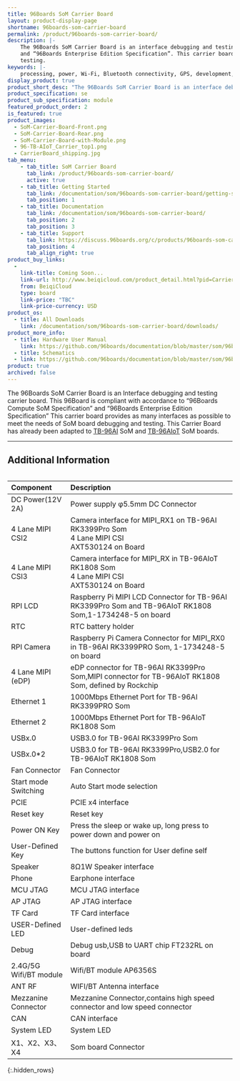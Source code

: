 ```yaml
---
title: 96Boards SoM Carrier Board
layout: product-display-page
shortname: 96boards-som-carrier-board
permalink: /product/96boards-som-carrier-board/
description: |-
    The 96Boards SoM Carrier Board is an interface debugging and testing carrier board. This 96Board is compliant with accordance to “96Boards Compute SoM Specification” 
    and “96Boards Enterprise Edition Specification”. This carrier board provides many interface as possible to meet the needs of Som board debugging an
    testing.
keywords: |-
    processing, power, Wi-Fi, Bluetooth connectivity, GPS, development, board, mid-tier, Qualcomm, APQ8016E, processor, low cost, Product, Development, Platform
display_product: true
product_short_desc: "The 96Boards SoM Carrier Board is an interface debugging and testing carrier board."
product_specification: se
product_sub_specification: module
featured_product_order: 2
is_featured: true
product_images:
  - SoM-Carrier-Board-Front.png
  - SoM-Carrier-Board-Rear.png
  - SoM-Carrier-Board-with-Module.png
  - 96-TB-AIoT_Carrier_top1.png
  - CarrierBoard_shipping.jpg
tab_menu:
    - tab_title: SoM Carrier Board
      tab_link: /product/96boards-som-carrier-board/
      active: true
    - tab_title: Getting Started
      tab_link: /documentation/som/96boards-som-carrier-board/getting-started/
      tab_position: 1
    - tab_title: Documentation
      tab_link: /documentation/som/96boards-som-carrier-board/
      tab_position: 2
      tab_position: 3
    - tab_title: Support
      tab_link: https://discuss.96boards.org/c/products/96boards-som-carrier-board
      tab_position: 4
      tab_align_right: true
product_buy_links:
  -
    link-title: Coming Soon...
    link-url: http://www.beiqicloud.com/product_detail.html?pid=CarrierBoard
    from: BeiqiCloud
    type: board
    link-price: "TBC"
    link-price-currency: USD
product_os:
  - title: All Downloads
    link: /documentation/som/96boards-som-carrier-board/downloads/
product_more_info:
  - title: Hardware User Manual
    link: https://github.com/96boards/documentation/blob/master/som/96boards-som-carrier-board/hardware-docs/files/96boards-som-carrier-board-hardware-user-manual.pdf
  - title: Schematics
  - link: https://github.com/96boards/documentation/blob/master/som/96boards-som-carrier-board/hardware-docs/files/96boards-som-carrier-board-schematics.pdf
product: true
archived: false
---
```

The 96Boards SoM Carrier Board is an Interface debugging and testing carrier board. This 96Board is compliant with accordance to “96Boards Compute SoM Specification” and “96Boards Enterprise Edition Specification” This carrier board provides as many interfaces as possible to meet the needs of SoM board debugging and testing. This Carrier Board has already been adapted to [TB-96AI](/product/tb-96ai/) SoM and [TB-96AIoT](/product/tb-96aiot/) SoM boards.
***

## Additional Information
<div style="overflow-x:scroll;" markdown="1">

|   Component          |   Description |
|:---------------------|:--------------|
|  DC Power(12V 2A)    | Power supply φ5.5mm DC Connector              |
|  4 Lane MIPI CSI2    | Camera interface for MIPI_RX1 on TB-96AI RK3399Pro Som <br> 4 Lane MIPI CSI <br> AXT530124 on Board |
|  4 Lane MIPI CSI3    | Camera interface for MIPI_RX in TB-96AIoT RK1808 Som <br> 4 Lane MIPI CSI <br> AXT530124 on Board |
|  RPI LCD    | Raspberry Pi MIPI LCD Connector for TB-96AI RK3399Pro Som and TB-96AIoT RK1808 Som,1-1734248-5 on board |
|  RTC    | RTC battery holder |
|  RPI Camera    | Raspberry Pi Camera Connector for MIPI_RX0 in TB-96AI RK3399PRO Som, 1-1734248-5 on board |
|  4 Lane MIPI (eDP)    | eDP connector for TB-96AI RK3399Pro Som,MIPI connector for TB-96AIoT RK1808 Som, defined by Rockchip |
|  Ethernet 1    | 1000Mbps Ethernet Port for TB-96AI RK3399PRO Som |
|  Ethernet 2    | 1000Mbps Ethernet Port for TB-96AIoT RK1808 Som |
|  USBx.0    | USB3.0 for TB-96AI RK3399Pro Som |
|  USBx.0*2    | USB3.0 for TB-96AI RK3399Pro,USB2.0 for TB-96AIoT RK1808 Som |
|  Fan Connector   | Fan Connector   |
|  Start mode Switching   | Auto Start mode selection  |
|  PCIE   | PCIE x4 interface  |
|  Reset key   | Reset key |
|  Power ON Key  | Press the sleep or wake up, long press to power down and power on |
|  User-Defined Key  | The buttons function for User define self |
|  Speaker  | 8Ω1W Speaker interface |
|  Phone  | Earphone interface |
|  MCU JTAG  | MCU JTAG interface |
|  AP JTAG | AP JTAG interface |
|  TF Card | TF Card interface |
|  USER-Defined LED | User-defined leds |
|  Debug | Debug usb,USB to UART chip FT232RL on board |
|  2.4G/5G Wifi/BT module | Wifi/BT module AP6356S |
|  ANT RF | WIFI/BT Antenna interface |
|  Mezzanine Connector | Mezzanine Connector,contains high speed connector and low speed connector |
|  CAN | CAN interface |
|  System LED | System LED |
|  X1、X2、X3、X4 | Som board Connector |
{:.hidden_rows}
</div>